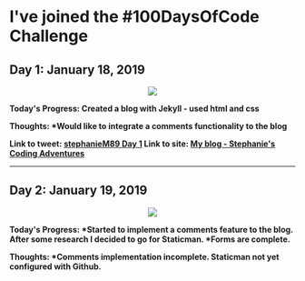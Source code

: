 <h1><strong>I've joined the #100DaysOfCode Challenge<strong></h1>

<h2 align=”center”>
Day 1: January 18, 2019
</h2>

<p align="center">
<img src="https://user-images.githubusercontent.com/31744964/51426154-5092d300-1bde-11e9-94d1-ce4145e4856a.JPG">
</p>

**Today's Progress:**
Created a blog with Jekyll - used html and css

**Thoughts:**
*Would like to integrate a comments functionality to the blog

**Link to tweet:** [stephanieM89 Day 1](https://twitter.com/stephanie_code/status/1086380647260803074)
**Link to site:**  [My blog - Stephanie's Coding Adventures](https://stephaniescodingadventures.com/)

<hr>

<h2 align=”center”>
Day 2: January 19, 2019
</h2>

<p align="center">
  <img src="https://user-images.githubusercontent.com/31744964/51439934-cff4d500-1cb8-11e9-82a4-684d356150b8.JPG"></p>


**Today's Progress:**
*Started to implement a comments feature to the blog. After some research I decided to go for Staticman.
*Forms are complete. 

**Thoughts:**
*Comments implementation incomplete.  Staticman not yet configured with Github.

